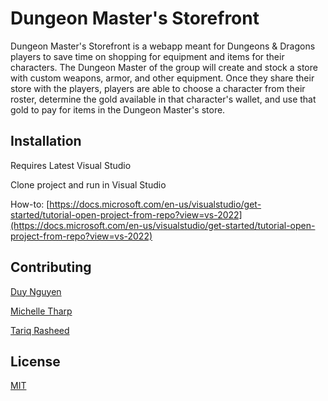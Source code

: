 # Dungeon Master's Storefront

Dungeon Master's Storefront is a webapp meant for Dungeons & Dragons players to save time on shopping for equipment and items for their characters. The Dungeon Master of the group will create and stock a store with custom weapons, armor, and other equipment. Once they share their store with the players, players are able to choose a character from their roster, determine the gold available in that character's wallet, and use that gold to pay for items in the Dungeon Master's store.

## Installation

Requires Latest Visual Studio

Clone project and run in Visual Studio

How-to: [https://docs.microsoft.com/en-us/visualstudio/get-started/tutorial-open-project-from-repo?view=vs-2022](https://docs.microsoft.com/en-us/visualstudio/get-started/tutorial-open-project-from-repo?view=vs-2022)

## Contributing
[Duy Nguyen](github.com/EducatedStrikeCart)

[Michelle Tharp](github.com/mikitha)

[Tariq Rasheed]()


## License
[MIT](https://choosealicense.com/licenses/mit/)
